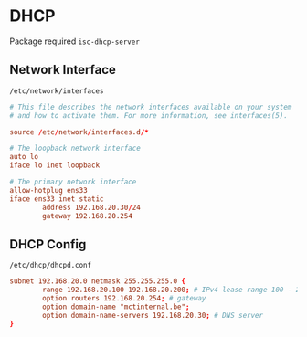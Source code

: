 # DHCP

Package required `isc-dhcp-server`

## Network Interface

`/etc/network/interfaces`
```conf
# This file describes the network interfaces available on your system
# and how to activate them. For more information, see interfaces(5).

source /etc/network/interfaces.d/*

# The loopback network interface
auto lo
iface lo inet loopback

# The primary network interface
allow-hotplug ens33
iface ens33 inet static
        address 192.168.20.30/24
        gateway 192.168.20.254
```

## DHCP Config

`/etc/dhcp/dhcpd.conf`
```conf
subnet 192.168.20.0 netmask 255.255.255.0 {
        range 192.168.20.100 192.168.20.200; # IPv4 lease range 100 - 200
        option routers 192.168.20.254; # gateway
        option domain-name "mctinternal.be";
        option domain-name-servers 192.168.20.30; # DNS server
}
```
